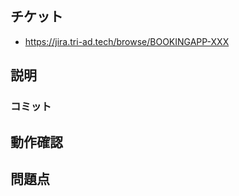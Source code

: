 ## チケット

<!-- チケット番号を記載してください -->

- https://jira.tri-ad.tech/browse/BOOKINGAPP-XXX

## 説明

<!-- 変更内容を記載してください -->

### コミット

<!-- 主要な commit とその変更内容を記載 -->

## 動作確認

<!-- 動作確認の内容を記載してください -->
<!-- 確認手順・結果など -->

## 問題点

<!-- 問題点があれば記載 -->

